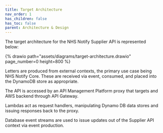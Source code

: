 ```yaml
---
title: Target Architecture
nav_order: 1
has_children: false
has_toc: false
parent: Architecture & Design
---
```


The target architecture for the NHS Notify Supplier API is represented below:

{% drawio path="assets/diagrams/target-architecture.drawio" page_number=0 height=800 %}

Letters are produced from external contexts, the primary use case being NHS Notify Core. These are received via event, consumed, and placed into the DynamoDB store as appropriate.

The API is accessed by an API Management Platform proxy that targets and AWS backend through API Gateway.

Lambdas act as request handlers, manipulating Dynamo DB data stores and issuing responses back to the proxy.

Database event streams are used to issue updates out of the Supplier API context via event production.
